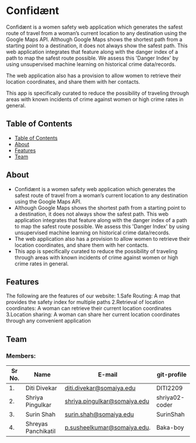 # Confidænt

Confidænt is a women safety web application which generates the safest route of travel from a woman’s current location to any destination using the Google Maps API.
Although Google Maps shows the shortest path from a starting point to a destination, it does not always show the safest path.
This web application integrates that feature along with the danger index of a path to map the safest route possible. We assess this 'Danger Index' by using unsupervised machine learning on historical crime data/records. 

The web application also has a provision to allow women to retrieve their location coordinates, and share them with her contacts. 

This app is specifically curated to reduce the possibility of traveling through areas with known incidents of crime against women or high crime rates in general.

## Table of Contents
- [Table of Contents](#table-of-contents)
- [About](#about)
- [Features](#features)
- [Team](#team)
  

## About
* Confidænt is a women safety web application which generates the safest route of travel from a woman’s current location to any destination using the Google Maps API.
* Although Google Maps shows the shortest path from a starting point to a destination, it does not always show the safest path.
This web application integrates that feature along with the danger index of a path to map the safest route possible. We assess this 'Danger Index' by using unsupervised machine learning on historical crime data/records. 
* The web application also has a provision to allow women to retrieve their location coordinates, and share them with her contacts. 
* This app is specifically curated to reduce the possibility of traveling through areas with known incidents of crime against women or high crime rates in general.

## Features
The following are the features of our website:
1.Safe Routing: A map that provides the safety index for  multiple paths
2.Retrieval of location coordinates: A woman can retrieve their current location coordinates
3.Location sharing: A woman can share her current location coordinates through any convenient application


## Team


### Members:
| Sr No. | Name               | E-mail                       | git-profile     |
| -------| -------------------| -----------------------------| ----------------|
| 1.     | Diti Divekar       |diti.divekar@somaiya.edu      | DITI2209        |
| 2.     | Shriya Pingulkar   |shriya.pingulkar@somaiya.edu  | shriya02-coder  |                         
| 3.     | Surin Shah         |surin.shah@somaiya.edu        | SurinShah       |
| 4.     | Shreyas Panchikatil|p.susheelkumar@somaiya.edu.   | Baka-boy                |

